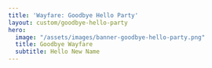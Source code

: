```yaml
---
title: 'Wayfare: Goodbye Hello Party'
layout: custom/goodbye-hello-party
hero:
  image: "/assets/images/banner-goodbye-hello-party.png"
  title: Goodbye Wayfare
  subtitle: Hello New Name
---
```

